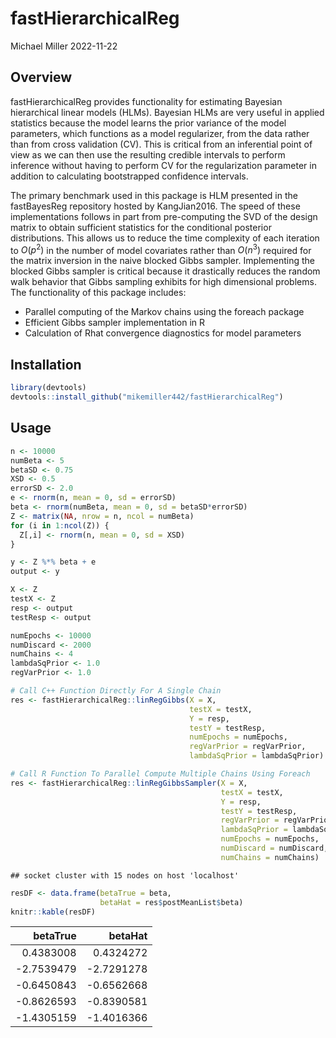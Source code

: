 fastHierarchicalReg
================
Michael Miller
2022-11-22

## Overview

fastHierarchicalReg provides functionality for estimating Bayesian
hierarchical linear models (HLMs). Bayesian HLMs are very useful in
applied statistics because the model learns the prior variance of the
model parameters, which functions as a model regularizer, from the data
rather than from cross validation (CV). This is critical from an
inferential point of view as we can then use the resulting credible
intervals to perform inference without having to perform CV for the
regularization parameter in addition to calculating bootstrapped
confidence intervals.

The primary benchmark used in this package is HLM presented in the
fastBayesReg repository hosted by KangJian2016. The speed of these
implementations follows in part from pre-computing the SVD of the design
matrix to obtain sufficient statistics for the conditional posterior
distributions. This allows us to reduce the time complexity of each
iteration to $O(p^2)$ in the number of model covariates rather than
$O(n^3)$ required for the matrix inversion in the naive blocked Gibbs
sampler. Implementing the blocked Gibbs sampler is critical because it
drastically reduces the random walk behavior that Gibbs sampling
exhibits for high dimensional problems. The functionality of this
package includes:

- Parallel computing of the Markov chains using the foreach package
- Efficient Gibbs sampler implementation in R
- Calculation of Rhat convergence diagnostics for model parameters

## Installation

``` r
library(devtools)
devtools::install_github("mikemiller442/fastHierarchicalReg")
```

## Usage

``` r
n <- 10000
numBeta <- 5
betaSD <- 0.75
XSD <- 0.5
errorSD <- 2.0
e <- rnorm(n, mean = 0, sd = errorSD)
beta <- rnorm(numBeta, mean = 0, sd = betaSD*errorSD)
Z <- matrix(NA, nrow = n, ncol = numBeta)
for (i in 1:ncol(Z)) {
  Z[,i] <- rnorm(n, mean = 0, sd = XSD)
}

y <- Z %*% beta + e
output <- y

X <- Z
testX <- Z
resp <- output
testResp <- output

numEpochs <- 10000
numDiscard <- 2000
numChains <- 4
lambdaSqPrior <- 1.0
regVarPrior <- 1.0

# Call C++ Function Directly For A Single Chain
res <- fastHierarchicalReg::linRegGibbs(X = X,
                                        testX = testX,
                                        Y = resp,
                                        testY = testResp,
                                        numEpochs = numEpochs,
                                        regVarPrior = regVarPrior,
                                        lambdaSqPrior = lambdaSqPrior)

# Call R Function To Parallel Compute Multiple Chains Using Foreach
res <- fastHierarchicalReg::linRegGibbsSampler(X = X,
                                               testX = testX,
                                               Y = resp,
                                               testY = testResp,
                                               regVarPrior = regVarPrior,
                                               lambdaSqPrior = lambdaSqPrior,
                                               numEpochs = numEpochs,
                                               numDiscard = numDiscard,
                                               numChains = numChains)
```

    ## socket cluster with 15 nodes on host 'localhost'

``` r
resDF <- data.frame(betaTrue = beta,
                    betaHat = res$postMeanList$beta)
knitr::kable(resDF)
```

|   betaTrue |    betaHat |
|-----------:|-----------:|
|  0.4383008 |  0.4324272 |
| -2.7539479 | -2.7291278 |
| -0.6450843 | -0.6562668 |
| -0.8626593 | -0.8390581 |
| -1.4305159 | -1.4016366 |
